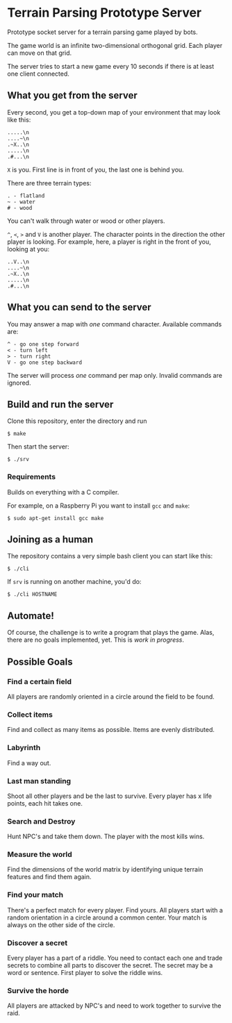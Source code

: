 # Terrain Parsing Prototype Server

Prototype socket server for a terrain parsing game played by bots.

The game world is an infinite two-dimensional orthogonal grid.
Each player can move on that grid.

The server tries to start a new game every 10 seconds if there is at least
one client connected.

## What you get from the server

Every second, you get a top-down map of your environment that may look
like this:

	.....\n
	....~\n
	.~X..\n
	.....\n
	.#...\n

`X` is you. First line is in front of you, the last one is behind you.

There are three terrain types:

	. - flatland
	~ - water
	# - wood

You can't walk through water or wood or other players.

`^`, `<`, `>` and `V` is another player. The character points in the
direction the other player is looking. For example, here, a player is
right in the front of you, looking at you:

	..V..\n
	....~\n
	.~X..\n
	.....\n
	.#...\n

## What you can send to the server

You may answer a map with _one_ command character.
Available commands are:

	^ - go one step forward
	< - turn left
	> - turn right
	V - go one step backward

The server will process _one_ command per map only.
Invalid commands are ignored.

## Build and run the server

Clone this repository, enter the directory and run

	$ make

Then start the server:

	$ ./srv

### Requirements

Builds on everything with a C compiler.

For example, on a Raspberry Pi you want to install `gcc` and `make`:

	$ sudo apt-get install gcc make

## Joining as a human

The repository contains a very simple bash client you can start like this:

	$ ./cli

If `srv` is running on another machine, you'd do:

	$ ./cli HOSTNAME

## Automate!

Of course, the challenge is to write a program that plays the game.
Alas, there are no goals implemented, yet. This is *work in progress*.

## Possible Goals

### Find a certain field
All players are randomly oriented in a circle around the field to be found.

### Collect items
Find and collect as many items as possible. Items are evenly distributed.

### Labyrinth
Find a way out.

### Last man standing
Shoot all other players and be the last to survive. Every player has x life
points, each hit takes one.

### Search and Destroy
Hunt NPC's and take them down. The player with the most kills wins.

### Measure the world
Find the dimensions of the world matrix by identifying unique terrain
features and find them again.

### Find your match
There's a perfect match for every player. Find yours. All players start with
a random orientation in a circle around a common center. Your match is always
on the other side of the circle.

### Discover a secret
Every player has a part of a riddle. You need to contact each one and trade
secrets to combine all parts to discover the secret. The secret may be a word
or sentence. First player to solve the riddle wins.

### Survive the horde
All players are attacked by NPC's and need to work together to survive the
raid.
